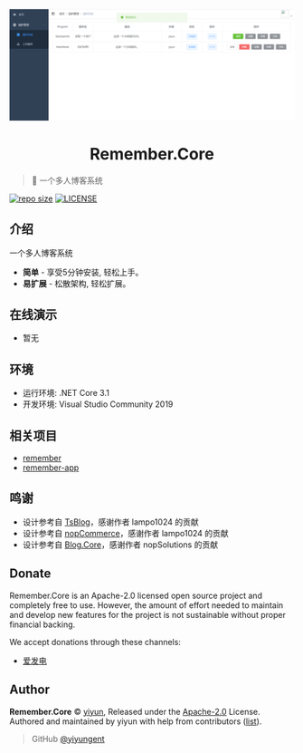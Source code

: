 <p align="center">
<img src="docs/.vuepress/public/images/logo.png" alt="Remember.Core">
</p>
<h1 align="center">Remember.Core</h1>

> :cake: 一个多人博客系统

[![repo size](https://img.shields.io/github/repo-size/yiyungent/Remember.Core.svg?style=flat)]()
[![LICENSE](https://img.shields.io/github/license/yiyungent/Remember.Core.svg?style=flat)](https://github.com/yiyungent/Remember.Core/blob/master/LICENSE)

<!-- [English](README_en.md) -->

## 介绍

一个多人博客系统

- **简单** - 享受5分钟安装, 轻松上手。
- **易扩展** - 松散架构, 轻松扩展。

## 在线演示

- 暂无

## 环境

- 运行环境: .NET Core 3.1
- 开发环境: Visual Studio Community 2019

## 相关项目

- [remember](https://github.com/yiyungent/remember)
- [remember-app](https://github.com/yiyungent/remember-app)

## 鸣谢

- 设计参考自 <a href="https://github.com/lampo1024/TsBlog" target="_blank">TsBlog</a>，感谢作者 lampo1024 的贡献
- 设计参考自 <a href="https://github.com/nopSolutions/nopCommerce" target="_blank">nopCommerce</a>，感谢作者 lampo1024 的贡献
- 设计参考自 <a href="https://github.com/anjoy8/Blog.Core" target="_blank">Blog.Core</a>，感谢作者 nopSolutions 的贡献

## Donate

Remember.Core is an Apache-2.0 licensed open source project and completely free to use. However, the amount of effort needed to maintain and develop new features for the project is not sustainable without proper financial backing.

We accept donations through these channels:

- <a href="https://afdian.net/@yiyun" target="_blank">爱发电</a>

## Author

**Remember.Core** © [yiyun](https://github.com/yiyungent), Released under the [Apache-2.0](./LICENSE) License.<br>
Authored and maintained by yiyun with help from contributors ([list](https://github.com/yiyungent/Remember.Core/contributors)).

> GitHub [@yiyungent](https://github.com/yiyungent)
